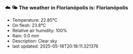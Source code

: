 ### ☁️ 🌤️  The weather in Florianópolis is: Florianópolis

- Temperature: 22.85°C
- On flesh: 23.8°C
- Relative air humidity: 100%
- Rain: 0.0 mm
- Description: Clear sky
- last updated: 2025-05-18T20:18:11.321376
